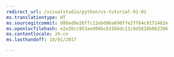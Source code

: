 ```yaml
---
redirect_url: /visualstudio/python/vs-tutorial-01-01
ms.translationtype: HT
ms.sourcegitcommit: d8bed0e26ffc12ebd86a690ffe27f64c9171482e
ms.openlocfilehash: e2e20cc953ae906bcb1568dc11c8d3810b062306
ms.contentlocale: zh-cn
ms.lasthandoff: 10/01/2017

---
```


